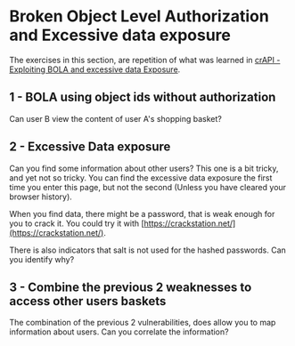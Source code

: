 # Broken Object Level Authorization and Excessive data exposure

The exercises in this section, are repetition of what was learned in [crAPI - Exploiting BOLA  and excessive data Exposure](../crAPI/2_Exploiting_BOLA_And_Excessive_Data_Exposure.md).

## 1 - BOLA using object ids without authorization
Can user B view the content of user A's shopping basket?  

## 2 - Excessive Data exposure
Can you find some information about other users?
This one is a bit tricky, and yet not so tricky. You can find the 
excessive data exposure the first time you enter this page, but not 
the second (Unless you have cleared your browser history).
  
When you find data, there might be a password, that is weak enough for you
to crack it. You could try it with [https://crackstation.net/](https://crackstation.net/).
  
There is also indicators that salt is not used for the hashed passwords. Can you identify why?
  

## 3 - Combine the previous 2 weaknesses to access other users baskets
The combination of the previous 2 vulnerabilities, does allow you to map information
about users. Can you correlate the information?
